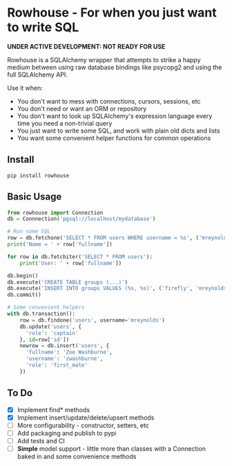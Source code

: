 # Rowhouse - For when you just want to write SQL

**UNDER ACTIVE DEVELOPMENT: NOT READY FOR USE**

Rowhouse is a SQLAlchemy wrapper that attempts to strike a happy medium between using raw database bindings like
psycopg2 and using the full SQLAlchemy API.

Use it when:

* You don't want to mess with connections, cursors, sessions, etc
* You don't need or want an ORM or repository
* You don't want to look up SQLAlchemy's expression language every time you need a non-trivial query
* You just want to write some SQL, and work with plain old dicts and lists
* You want some convenient helper functions for common operations

## Install

```
pip install rowhouse
```

## Basic Usage

```python
from rowhouse import Connection
db = Connnection('pgsql://localhost/mydatabase')

# Run some SQL
row = db.fetchone('SELECT * FROM users WHERE username = %s', ('mreynolds',))
print('Name = ' + row['fullname'])

for row in db.fetchiter('SELECT * FROM users'):
    print('User: ' + row['fullname'])

db.begin()
db.execute('CREATE TABLE groups (...)')
db.execute('INSERT INTO groups VALUES (%s, %s)', ('firefly', 'mreynolds'))
db.commit()

# Some convenient helpers
with db.transaction():
    row = db.findone('users', username='mreynolds')
    db.update('users', {
      'role': 'captain'
    }, id=row['id'])
    newrow = db.insert('users', {
      'fullname': 'Zoe Washburne',
      'username': 'zwashburne',
      'role': 'first_mate'
    })
```


## To Do

- [x] Implement find* methods
- [x] Implement insert/update/delete/upsert methods
- [ ] More configurability - constructor, setters, etc
- [ ] Add packaging and publish to pypi
- [ ] Add tests and CI
- [ ] **Simple** model support - little more than classes with a Connection baked in and some convenience methods

